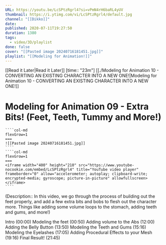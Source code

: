 ```yaml
---
URL: https://youtu.be/LcSPtzRgrl4?si=vPmN4rH6baRL4yUV
thumbnail: https://i.ytimg.com/vi/LcSPtzRgrl4/default.jpg
channel: "[[Dikko]]"
date: 
published: 2020-07-11T19:27:50
duration: 1380
tags:
  - video/3D/playlist
done: false
cover: "[[Pasted image 20240716181451.jpg]]"
playlist: "[[Modeling for Animation!]]"
---
```

[[Read it Later|Read it Later]] [time:: "23m"]
[[./Modeling for Animation 10 - CONVERTING AN EXISTING CHARACTER INTO A NEW ONE!|Modeling for Animation 10 - CONVERTING AN EXISTING CHARACTER INTO A NEW ONE!]]
# Modeling for Animation 09 - Extra Bits! (Feet, Teeth, Tummy and More!)
`````col
````col-md
flexGrow=1
===
![[Pasted image 20240716181451.jpg]]
````
````col-md
flexGrow=1
===
<iframe width="400" height="210" src="https://www.youtube-nocookie.com/embed/LcSPtzRgrl4" title="YouTube video player" frameborder="0" allow="accelerometer; autoplay; clipboard-write; encrypted-media; gyroscope; picture-in-picture" allowfullscreen></iframe>
````
`````
(Description:: In this video, we go through the process of building out the feet properly, and add a few extra bits and bobs to flesh out the character more. Things like adding some volume loops to the stomach, adding teeth and gums, and more!)


Intro (00:00)
Modeling the feet (00:50)
Adding volume to the Abs (12:00)
Adding the Belly Button (13:50)
Modeling the Teeth and Gums (15:16)
Modeling the Eyelashes (17:05)
Adding Procedural Effects to your Mesh (19:16)
Final Result! (21:45)
